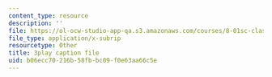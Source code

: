 ```yaml
---
content_type: resource
description: ''
file: https://ol-ocw-studio-app-qa.s3.amazonaws.com/courses/8-01sc-classical-mechanics-fall-2016/b06ecc70216b58fbbc09f0e63aa66c5e_dHMGV_WOG7w.vtt
file_type: application/x-subrip
resourcetype: Other
title: 3play caption file
uid: b06ecc70-216b-58fb-bc09-f0e63aa66c5e
---
```

